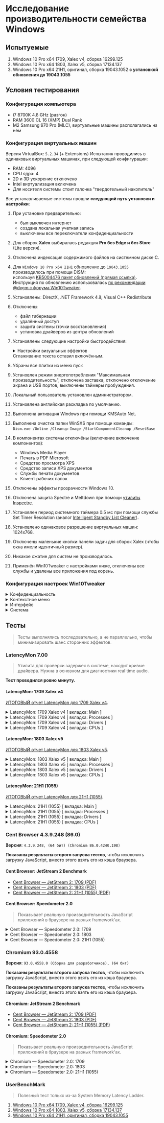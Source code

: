 # Исследование производительности семейства Windows

## Испытуемые

1. Windows 10 Pro x64 1709, Xalex v4, сборка 16299.125
2. Windows 10 Pro x64 1803, Xalex v5, сборка 17134.137
3. Windows 10 Pro x64 21H1, оригинал, сборка 19043.1052 **с установкой обновления до 19043.1055**

## Условия тестирования

### Конфигурация компьютера

* i7 8700K 4.8 GHz (разгон)
* RAM 3600 CL 16 (XMP) Dual Rank
* M2 Samsung 970 Pro (MLC), виртуальные машины располагались на нём

### Конфигурация виртуальных машин

Версия VirtualBox: `5.2.34` (+ Extensions)
Испытания проводились в одинаковых виртуальных машинах, при следующей конфигурации:

* RAM: 4096
* CPU ядра: 4
* 2D и 3D ускорение отключено
* Intel виртуализация включена
* Для носителя системы стоит галочка "твердотельный накопитель"

Все устанавливаемые системы прошли **следующий путь установки и настройки**:

1. При установке предварительно:
   * был выключен интернет
   * создана локальная учетная запись
   * выключены все переключатели конфиденциальности
2. Для сборок **Xalex** выбиралась редакция **Pro без Edge и без Store** (Lite версия).
3. Отключена индексация содержимого файлов на системном диске C.
4. Для `Windows 10 Pro x64 21H1` обновление до `19043.1055` производилось при помощи DISM:  
   используя [KB5004476 пакет обновлений (прямая ссылка)](http://download.windowsupdate.com/d/msdownload/update/software/updt/2021/06/windows10.0-kb5004476-x64_d921e030a0749cb41551bbfa9b53c35edbb1e763.msu).  
   Инструкция по обновлению использовалась [по рекомендации @dvgm с форума Win10Tweaker](https://win10tweaker.ru/forum/topic/%d1%81%d0%b0%d0%bc%d0%b0%d1%8f-%d0%b1%d1%8b%d1%81%d1%82%d1%80%d0%b0%d1%8f-windows-10?part=9#postid-32771).
5. Установлены: DirectX, .NET Framework 4.8, Visual C++ Redistribute
6. Отключены:  
   * файл гибернации
   * удалённый доступ
   * защита системы (точки восстановления)
   * установка драйверов из центра обновлений
7. Установлены следующие настройки быстродействия:  
    <details>
      <summary>Настройки визуальных эффектов</summary>

      ![Визуальные эффекты](research/system_preferences.png)
    </details>  
    Сглаживание текста оставил включённым.
8. Убраны все плитки из меню пуск
9. Установлен режим энергопотребления "Максимальная производительность", отключена заставка, отключено отключение экрана и USB портов, выключены таймеры пробуждения.
10. Локальный пользователь установлен администратором.
11. Установлена английская раскладка по умолчанию.
12. Выполнена активация Windows при помощи KMSAuto Net.
13. Выполнена очистка папки WinSXS при помощи команды:  
   `Dism.exe /Online /Cleanup-Image /StartComponentCleanup /ResetBase`
14. В компонентах системы отключёны (включение включение компонентов):
    * Windows Media Player
    * Печать в PDF Microsoft
    * Средство просмотра XPS
    * Средство записи XPS документов
    * Службы печати документов
    * Клиент рабочих папок
15. Отключены эффекты прозрачности Windows 10.
16. Отключена защита Spectre и Meltdown при помощи [утилиты Inspectre](https://www.grc.com/inspectre.htm).
17. Установлен период системного таймера 0.5 мс при помощи службы Set Timer Resolution (аналог [Intelligent Standby List Cleaner](https://www.wagnardsoft.com/content/intelligent-standby-list-cleaner-v1000-released)).
18. Установлено одинаковое разрешение виртуальных машин: 1024x768.
19. Отключены маленькие кнопки панели задач для сборок Xalex (чтобы окна имели идентичный размер).
20. Никакое сжатие для систем не производилось.
21. Применён Win10Tweaker с настройками ниже, отключены все службы и удалены все приложения под корень.

### Конфигурация настроек Win10Tweaker

<details>
  <summary>Конфиденциальность</summary>
  
  Применены все пункты.
</details>

<details>
  <summary>Контекстное меню</summary>
  
  ![Контекстное меню](research/wtt/02.png)
</details>

<details>
  <summary>Интерфейс</summary>
  
  ![Интерфейс](research/wtt/03.png)
</details>

<details>
  <summary>Система</summary>
  
  ![Система](research/wtt/04.png)
</details>

## Тесты

> Тесты выполнялись последовательно, а не параллельно, чтобы минимизировать шанс сторонних эффектов.

### LatencyMon 7.00

> Утилита для проверки задержек в системе, находит кривые драйвера. Нужна в основном для диагностики real time audio.  

**Тест проводился ровно минуту.**

#### LatencyMon: 1709 Xalex v4

[ИТОГОВЫЙ отчет LatencyMon для 1709 Xalex v4](research/benchmarks/latencymon/1709/README.md).  

<details>
  <summary>LatencyMon: 1709 Xalex v4 [ вкладка: Main ]</summary>
  
  ![LatencyMon: 1709 Xalex v4 \[ вкладка: Main \]](research/benchmarks/latencymon/1709/Main.png)
</details>

<details>
  <summary>LatencyMon: 1709 Xalex v4 [ вкладка: Processes ]</summary>
  
  ![LatencyMon: 1709 Xalex v4 \[ вкладка: Processes \]](research/benchmarks/latencymon/1709/Processes.png)
</details>

<details>
  <summary>LatencyMon: 1709 Xalex v4 [ вкладка: Drivers ]</summary>
  
  ![LatencyMon: 1709 Xalex v4 \[ вкладка: Drivers \]](research/benchmarks/latencymon/1709/Drivers.png)
</details>

<details>
  <summary>LatencyMon: 1709 Xalex v4 [ вкладка: CPUs ]</summary>
  
  ![LatencyMon: 1709 Xalex v4 \[ вкладка: CPUs \]](research/benchmarks/latencymon/1709/CPUs.png)
</details>

#### LatencyMon: 1803 Xalex v5

[ИТОГОВЫЙ отчет LatencyMon для 1803 Xalex v5](research/benchmarks/latencymon/1803/README.md).  

<details>
  <summary>LatencyMon: 1803 Xalex v5 [ вкладка: Main ]</summary>
  
  ![LatencyMon: 1803 Xalex v5 \[ вкладка: Main \]](research/benchmarks/latencymon/1803/Main.png)
</details>

<details>
  <summary>LatencyMon: 1803 Xalex v5 [ вкладка: Processes ]</summary>
  
  ![LatencyMon: 1803 Xalex v5 \[ вкладка: Processes \]](research/benchmarks/latencymon/1803/Processes.png)
</details>

<details>
  <summary>LatencyMon: 1803 Xalex v5 [ вкладка: Drivers ]</summary>
  
  ![LatencyMon: 1803 Xalex v5 \[ вкладка: Drivers \]](research/benchmarks/latencymon/1803/Drivers.png)
</details>

<details>
  <summary>LatencyMon: 1803 Xalex v5 [ вкладка: CPUs ]</summary>
  
  ![LatencyMon: 1803 Xalex v5 \[ вкладка: CPUs \]](research/benchmarks/latencymon/1803/CPUs.png)
</details>

#### LatencyMon: 21H1 (1055)

[ИТОГОВЫЙ отчет LatencyMon для 21H1 (1055)](research/benchmarks/latencymon/21H1/README.md).  

<details>
  <summary>LatencyMon: 21H1 (1055) [ вкладка: Main ]</summary>
  
  ![LatencyMon: 21H1 (1055) \[ вкладка: Main \]](research/benchmarks/latencymon/21H1/Main.png)
</details>

<details>
  <summary>LatencyMon: 21H1 (1055) [ вкладка: Processes ]</summary>
  
  ![LatencyMon: 21H1 (1055) \[ вкладка: Processes \]](research/benchmarks/latencymon/21H1/Processes.png)
</details>

<details>
  <summary>LatencyMon: 21H1 (1055) [ вкладка: Drivers ]</summary>
  
  ![LatencyMon: 21H1 (1055) \[ вкладка: Drivers \]](research/benchmarks/latencymon/21H1/Drivers.png)
</details>

<details>
  <summary>LatencyMon: 21H1 (1055) [ вкладка: CPUs ]</summary>
  
  ![LatencyMon: 21H1 (1055) \[ вкладка: CPUs \]](research/benchmarks/latencymon/21H1/CPUs.png)
</details>

### Cent Browser 4.3.9.248 (86.0)

**Версия**: `4.3.9.248, (64 бит) (Chromium 86.0.4240.198)`

**Показаны результаты второго запуска тестов**, чтобы исключить загрузку JavaScript, вместо этого взять его из кэша браузера.

#### Cent Browser: JetStream 2 Benchmark

* [Cent Browser — JetStream 2: 1709 (PDF)](research/benchmarks/centbrowser-4.3.9.248-chromium-86/jetstream2/jetstream2--centbrowser-4.3.9.248-chromium-86-windows-10-1709-xalex-v4.pdf)
* [Cent Browser — JetStream 2: 1803 (PDF)](research/benchmarks/centbrowser-4.3.9.248-chromium-86/jetstream2/jetstream2--centbrowser-4.3.9.248-chromium-86-windows-10-1803-xalex-v5.pdf)
* [Cent Browser — JetStream 2: 21H1 (1055) (PDF)](research/benchmarks/centbrowser-4.3.9.248-chromium-86/jetstream2/jetstream2--centbrowser-4.3.9.248-chromium-86-windows-10-21H1-1055.pdf)

#### Cent Browser: Speedometer 2.0

> Показывает реальную производительность JavaScript приложений в браузере на разных framework'ах.

<details>
  <summary>Cent Browser — Speedometer 2.0: 1709</summary>
  
  ![Cent Browser — Speedometer 2.0: 1709](research/benchmarks/centbrowser-4.3.9.248-chromium-86/speedometer20/speedometer20--centbrowser-4.3.9.248-chromium-86-windows-10-1709-xalex-v4.png)
</details>

<details>
  <summary>Cent Browser — Speedometer 2.0: 1803</summary>
  
  ![Cent Browser — Speedometer 2.0: 1803](research/benchmarks/centbrowser-4.3.9.248-chromium-86/speedometer20/speedometer20--centbrowser-4.3.9.248-chromium-86-windows-10-1803-xalex-v5.png)
</details>

<details>
  <summary>Cent Browser — Speedometer 2.0: 21H1 (1055)</summary>
  
  ![Cent Browser — Speedometer 2.0: 21H1 (1055)](research/benchmarks/centbrowser-4.3.9.248-chromium-86/speedometer20/speedometer20--centbrowser-4.3.9.248-chromium-86-windows-10-21H1-1055.png)
</details>

### Chromium 93.0.4558

**Версия**: `93.0.4558.0 (Сборка для разработчиков), (64 бит)`

**Показаны результаты второго запуска тестов**, чтобы исключить загрузку JavaScript, вместо этого взять его из кэша браузера.

**Показаны результаты второго запуска тестов**, чтобы исключить загрузку JavaScript, вместо этого взять его из кэша браузера.

#### Chromium: JetStream 2 Benchmark

* [Cent Browser — JetStream 2: 1709 (PDF)](research/benchmarks/chromium-93/jetstream2/jetstream2--chromium-93-windows-10-1709-xalex-v4.pdf)
* [Cent Browser — JetStream 2: 1803 (PDF)](research/benchmarks/chromium-93/jetstream2/jetstream2--chromium-93-windows-10-1803-xalex-v5.pdf)
* [Cent Browser — JetStream 2: 21H1 (1055) (PDF)](research/benchmarks/chromium-93/jetstream2/jetstream2--chromium-93-windows-10-21H1-1055.pdf)

#### Chromium: Speedometer 2.0

> Показывает реальную производительность JavaScript приложений в браузере на разных framework'ах.

<details>
  <summary>Chromium — Speedometer 2.0: 1709</summary>
  
  ![Chromium — Speedometer 2.0: 1709](research/benchmarks/chromium-93/speedometer20/speedometer20--chromium-93-windows-10-1709-xalex-v4.png)
</details>

<details>
  <summary>Chromium — Speedometer 2.0: 1803</summary>
  
  ![Chromium — Speedometer 2.0: 1803](research/benchmarks/chromium-93/speedometer20/speedometer20--chromium-93-windows-10-1803-xalex-v5.png)
</details>

<details>
  <summary>Chromium — Speedometer 2.0: 21H1 (1055)</summary>
  
  ![Chromium — Speedometer 2.0: 21H1 (1055)](research/benchmarks/chromium-93/speedometer20/speedometer20--chromium-93-windows-10-21H1-1055.png)
</details>

### UserBenchMark

> Полезный тест только из-за System Memory Latency Ladder.

1. [Windows 10 Pro x64 1709, Xalex v4, сборка 16299.125](https://www.userbenchmark.com/UserRun/44249123)
2. [Windows 10 Pro x64 1803, Xalex v5, сборка 17134.137](https://www.userbenchmark.com/UserRun/44249239)
3. [Windows 10 Pro x64 21H1, оригинал, сборка 19043.1055](https://www.userbenchmark.com/UserRun/44249324)
